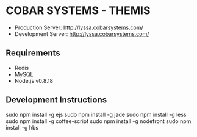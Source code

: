 COBAR SYSTEMS - THEMIS
======================

- Production Server:  http://lyssa.cobarsystems.com/
- Development Server: http://lyssa.cobarsystems.com/

Requirements
------------
- Redis
- MySQL
- Node.js v0.8.18

Development Instructions
------------------------
sudo npm install -g ejs
sudo npm install -g jade
sudo npm install -g less
sudo npm install -g coffee-script
sudo npm install -g nodefront
sudo npm install -g hbs
